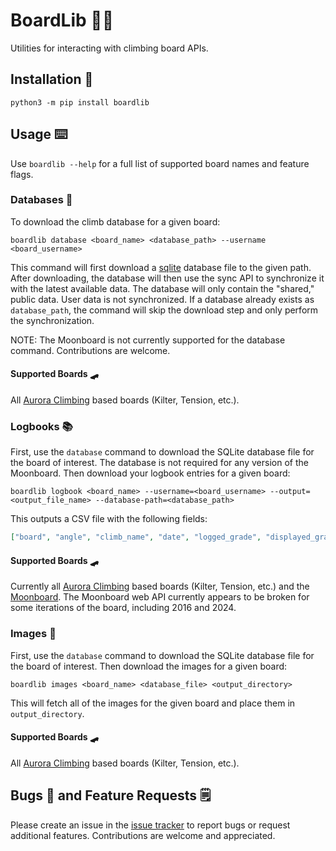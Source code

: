 # BoardLib 🧗‍♀️

Utilities for interacting with climbing board APIs.

## Installation 🦺

`python3 -m pip install boardlib`

## Usage ⌨️

Use `boardlib --help` for a full list of supported board names and feature flags.

### Databases 💾

To download the climb database for a given board:

`boardlib database <board_name> <database_path> --username <board_username>`

This command will first download a [sqlite](https://www.sqlite.org/index.html) database file to the given path. After downloading, the database will then use the sync API to synchronize it with the latest available data. The database will only contain the "shared," public data. User data is not synchronized. If a database already exists as `database_path`, the command will skip the download step and only perform the synchronization.

NOTE: The Moonboard is not currently supported for the database command. Contributions are welcome.

#### Supported Boards 🛹

All [Aurora Climbing](https://auroraclimbing.com/) based boards (Kilter, Tension, etc.).

### Logbooks 📚

First, use the `database` command to download the SQLite database file for the board of interest. The database is not required for any version of the Moonboard. Then download your logbook entries for a given board:

`boardlib logbook <board_name> --username=<board_username> --output=<output_file_name> --database-path=<database_path>`

This outputs a CSV file with the following fields:

```json
["board", "angle", "climb_name", "date", "logged_grade", "displayed_grade", "is_benchmark", "tries", "is_mirror", "sessions_count", "tries_total", "is_repeat", "is_ascent", "comment"]
```

#### Supported Boards 🛹

Currently all [Aurora Climbing](https://auroraclimbing.com/) based boards (Kilter, Tension, etc.) and the [Moonboard](https://moonboard.com/). The Moonboard web API currently appears to be broken for some iterations of the board, including 2016 and 2024.

### Images 📸

First, use the `database` command to download the SQLite database file for the board of interest. Then download the images for a given board:

`boardlib images <board_name> <database_file> <output_directory>`

This will fetch all of the images for the given board and place them in `output_directory`.

#### Supported Boards 🛹

All [Aurora Climbing](https://auroraclimbing.com/) based boards (Kilter, Tension, etc.).

## Bugs 🐞 and Feature Requests 🗒️

Please create an issue in the [issue tracker](https://github.com/lemeryfertitta/BoardLib/issues) to report bugs or request additional features. Contributions are welcome and appreciated.
